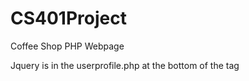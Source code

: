 # CS401Project

Coffee Shop PHP Webpage

Jquery is in the userprofile.php at the bottom of the <body> tag
